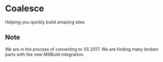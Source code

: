 # Coalesce
Helping you quickly build amazing sites

## Note 
We are in the process of converting to VS 2017. We are finding many broken parts with the new MSBuild integration.
